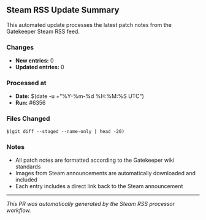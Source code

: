 ## Steam RSS Update Summary

This automated update processes the latest patch notes from the Gatekeeper Steam RSS feed.

### Changes
- **New entries:** 0
- **Updated entries:** 0

### Processed at
- **Date:** $(date -u +"%Y-%m-%d %H:%M:%S UTC")
- **Run:** #6356

### Files Changed
```
$(git diff --staged --name-only | head -20)
```

### Notes
- All patch notes are formatted according to the Gatekeeper wiki standards
- Images from Steam announcements are automatically downloaded and included
- Each entry includes a direct link back to the Steam announcement

---
*This PR was automatically generated by the Steam RSS processor workflow.*
